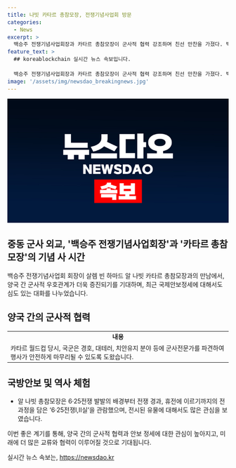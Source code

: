 ```yaml
---
title: 나빗 카타르 총참모장, 전쟁기념사업회 방문
categories:
  - News
excerpt: >
  백승주 전쟁기념사업회장과 카타르 총참모장이 군사적 협력 강조하며 친선 만찬을 가졌다. 백 회장은 카타르의 대한민국 월드컵 경호에 대한 감사를 표하고, 양국 간 군사적 우호관계 강조했다. 알 나빗 총참모장은 군사 교류협력과 국제안보정세에 대한 대화를 나누었으며, 6·25전쟁 관련 전시를 관람하고 유물에 관심을 보였다. 카타르 고위급 장성들도 함께 참석했다.
feature_text: >
  ## koreablockchain 실시간 뉴스 속보입니다.

  백승주 전쟁기념사업회장과 카타르 총참모장이 군사적 협력 강조하며 친선 만찬을 가졌다. 백 회장은 카타르의 대한민국 월드컵 경호에 대한 감사를 표하고, 양국 간 군사적 우호관계 강조했다. 알 나빗 총참모장은 군사 교류협력과 국제안보정세에 대한 대화를 나누었으며, 6·25전쟁 관련 전시를 관람하고 유물에 관심을 보였다. 카타르 고위급 장성들도 함께 참석했다.
image: '/assets/img/newsdao_breakingnews.jpg'
---
```


<p><img src="/assets/img/newsdao_breakingnews.jpg" alt="koreablockchain 속보" /></p>

<h2 data-ke-size="size26">중동 군사 외교, '백승주 전쟁기념사업회장'과 '카타르 총참모장'의 기념 사 시간</h2>

<p data-ke-size="size16">백승주 전쟁기념사업회 회장이 살렘 빈 하마드 알 나빗 카타르 총참모장과의 만남에서, 양국 간 군사적 우호관계가 더욱 증진되기를 기대하며, 최근 국제안보정세에 대해서도 심도 있는 대화를 나누었습니다.</p>

<h2 data-ke-size="size26">양국 간의 군사적 협력</h2>

<table>
    <tr>
        <td style="text-align: center; height: 17px;"><b>내용</b></td>
    </tr>
    <tr>
        <td>카타르 월드컵 당시, 국군은 경호, 대테러, 치안유지 분야 등에 군사전문가를 파견하여 행사가 안전하게 마무리될 수 있도록 도왔습니다.</td>
    </tr>
</table>

<h2 data-ke-size="size26">국방안보 및 역사 체험</h2>

<ul>
    <li>알 나빗 총참모장은 6·25전쟁 발발의 배경부터 전쟁 경과, 휴전에 이르기까지의 전 과정을 담은 ‘6·25전쟁Ⅰ,Ⅱ실’을 관람했으며, 전시된 유물에 대해서도 많은 관심을 보였습니다.</li>
</ul>

<p data-ke-size="size16">이번 좋은 계기를 통해, 양국 간의 군사적 협력과 안보 정세에 대한 관심이 높아지고, 미래에 더 많은 교류와 협력이 이루어질 것으로 기대됩니다.</p>
실시간 뉴스 속보는, <a href="https://newsdao.kr" rel="dofollow">https://newsdao.kr</a>


